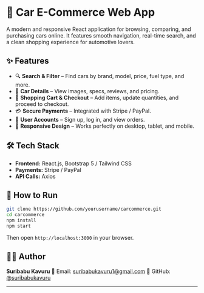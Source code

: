 # 🚗 Car E-Commerce Web App

A modern and responsive React application for browsing, comparing, and purchasing cars online.
It features smooth navigation, real-time search, and a clean shopping experience for automotive lovers.

## ✨ Features

* 🔍 **Search & Filter** – Find cars by brand, model, price, fuel type, and more.
* 📄 **Car Details** – View images, specs, reviews, and pricing.
* 🛒 **Shopping Cart & Checkout** – Add items, update quantities, and proceed to checkout.
* 💳 **Secure Payments** – Integrated with Stripe / PayPal.
* 👤 **User Accounts** – Sign up, log in, and view orders.
* 📱 **Responsive Design** – Works perfectly on desktop, tablet, and mobile.

## 🛠️ Tech Stack

* **Frontend:** React.js, Bootstrap 5 / Tailwind CSS
* **Payments:** Stripe / PayPal
* **API Calls:** Axios

## 🚀 How to Run

```bash
git clone https://github.com/yourusername/carcommerce.git
cd carcommerce
npm install
npm start
```

Then open `http://localhost:3000` in your browser.

## 👨‍💻 Author

**Suribabu Kavuru**
📧 Email: [suribabukavuru1@gmail.com](mailto:suribabukavuru1@gmail.com)
🔗 GitHub: [@suribabukavuru](https://github.com/suribabukavuru)

---
